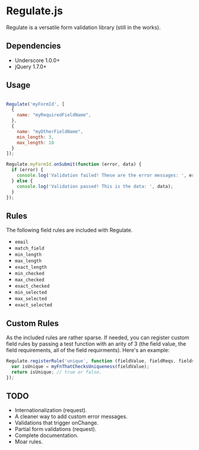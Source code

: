 Regulate.js
===========

Regulate is a versatile form validation library (still in the works).

Dependencies
------------

* Underscore 1.0.0+
* jQuery 1.7.0+

Usage
-----

```js

Regulate('myFormId', [
  {
    name: "myRequiredFieldName",
  },
  {
    name: "myOtherFieldName",
    min_length: 3,
    max_length: 10
  }
]);

Regulate.myFormId.onSubmit(function (error, data) {
  if (error) {
    console.log('Validation failed! These are the error messages: ', error);
  } else {
    console.log('Validation passed! This is the data: ', data);
  }
});

```

Rules
-----

The following field rules are included with Regulate.

* `email`
* `match_field`
* `min_length`
* `max_length`
* `exact_length`
* `min_checked`
* `max_checked`
* `exact_checked`
* `min_selected`
* `max_selected`
* `exact_selected`

Custom Rules
------------

As the included rules are rather sparse. If needed, you can register
custom field rules by passing a test function with an arity of 3 (the field value, the field requirements, all of the field requirments). Here's an example:

```js
Regulate.registerRule('unique', function (fieldValue, fieldReqs, fields) {
  var isUnique = myFnThatChecksUniqueness(fieldValue);
  return isUnique; // true or false.
});
```

TODO
----

* Internationalization (request).
* A cleaner way to add custom error messages.
* Validations that trigger onChange.
* Partial form validations (request).
* Complete documentation.
* Moar rules.